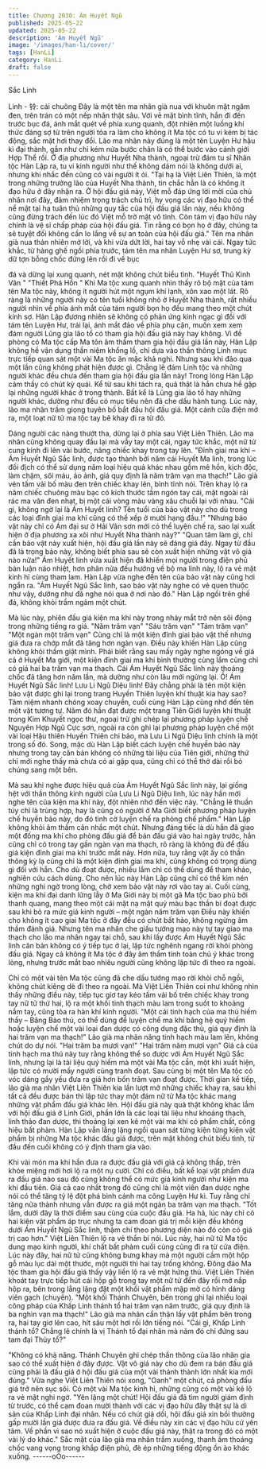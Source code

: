 ```yaml
---
title: Chương 2030: Ám Huyết Ngũ
published: 2025-05-22
updated: 2025-05-22
description: 'Ám Huyết Ngũ'
image: '/images/han-li/cover/'
tags: [HanLi]
category: HanLi
draft: false
---
```


Sắc Linh

Linh - 铃: cái chuông
Đây là một tên ma nhân già nua với khuôn mặt ngăm đen, trên
trán có một nếp nhăn thật sâu.
Với vẻ mặt bình tĩnh, hắn đi đến trước bục đá, ánh mắt quét về
phía xung quanh, đột nhiên một luồng khí thức đáng sợ từ trên
người tỏa ra làm cho không ít Ma tộc có tu vi kém bị tác động, sắc
mặt hơi thay đổi.
Lão ma nhân này đúng là một tên Luyện Hư hậu kì đại thành, gần
như chỉ kém nửa bước chân là có thể bước vào cảnh giới Hợp
Thể rồi.
Ở địa phương như Huyết Nha thành, ngoại trừ đám tu sĩ Nhân tộc
Hàn Lập ra, tu vi kinh người như thế không dám nói là không
dưới ai, nhưng khi nhắc đến cũng có vài người ít ỏi.
"Tại hạ là Việt Liên Thiên, là một trong những trưởng lão của
Huyết Nha thành, tin chắc hẳn là có không ít đạo hữu ở đây nhận
ra. Ở hội đấu giá này, Việt mỗ đáp ứng lời mời của chủ nhân nơi
đây, đảm nhiệm trọng trách chủ trì, hy vọng các vị đạo hữu có thể
nể mặt tại hạ tuân thủ những quy tắc của hội đấu giá lần này, nếu
không cũng đừng trách đến lúc đó Việt mỗ trở mặt vô tình. Còn
tám vị đạo hữu này chính là vệ sĩ chấp pháp của hội đấu giá. Tin
rằng có bọn họ ở đây, chúng ta sẽ tuyệt đối không cần lo lắng về
sự an toàn của hội đấu giá." Tên ma nhân già nua thản nhiên mở
lời, và khi vừa dứt lời, hai tay vỗ nhẹ vài cái.
Ngay tức khắc, từ hàng ghế ngồi phía trước, tám tên ma nhân
Luyện Hư sơ, trung kỳ dữ tợn bỗng chốc đứng lên rồi đi về bục

đá và dừng lại xung quanh, nét mặt không chút biểu tình.
"Huyết Thủ Kinh Vân "
"Thiết Phá Hồn "
Khi Ma tộc xung quanh nhìn thấy rõ bộ mặt của tám tên Ma tộc
này, không ít người hút một ngụm khí lạnh, xôn xao một lát.
Rõ ràng là những người này có tên tuổi không nhỏ ở Huyết Nha
thành, rất nhiều người nhìn về phía ánh mắt của tám người bọn
họ đều mang theo một chút kính sợ.
Hàn Lập đương nhiên sẽ không có phản ứng kinh ngạc gì đối với
tám tên Luyện Hư, trái lại, ánh mắt đảo về phía phụ cận, muốn
xem xem đám người Lũng gia lão tổ có tham gia hội đấu giá này
hay không.
Vì đề phòng có Ma tộc cấp Ma tôn âm thầm tham gia hội đấu giá
lần này, Hàn Lập không hề vận dụng thần niệm khổng lồ, chỉ dựa
vào thần thông Linh mục trực tiếp quan sát một vài Ma tộc ăn mặc
khả nghi.
Nhưng sau khi đảo qua một lần cũng không phát hiện được gì.
Chẳng lẽ đám Linh tộc và những người khác đều chưa đến tham
gia hội đấu gia lần này!
Trong lòng Hàn Lập cảm thấy có chút kỳ quái.
Kể từ sau khi tách ra, quả thật là hắn chưa hề gặp lại những
người khác ở trong thành. Bất kể là Lũng gia lão tổ hay những
người khác, dường như đều có mục tiêu nên đã che dấu hành
tung.
Lúc này, lão ma nhân trầm giọng tuyên bố bắt đầu hội đấu giá.
Một cánh cửa điện mở ra, một loạt nữ tử ma tộc tay bê khay đi ra
từ đó.

Dáng người các nàng thướt tha, dừng lại ở phía sau Việt Liên
Thiên.
Lão ma nhân cũng không quay đầu lại mà vẫy tay một cái, ngay
tức khắc, một nữ tử cung kính đi lên vài bước, nâng chiếc khay
trong tay lên.
"Đỉnh giai ma khí – Ám Huyết Ngũ Sắc linh, được tạo thành bởi
năm cái Huyết Ma linh, trong lúc đối địch có thể sử dụng năm loại
hiệu quả khác nhau gồm mê hồn, kịch độc, làm chậm, sôi máu,
ảo ảnh, giá quy định là năm trăm vạn ma thạch!" Lão già vén tấm
vải bố màu đen trên chiếc khay lên, bình tĩnh nói.
Trên khay lộ ra năm chiếc chuông màu bạc có kích thước tầm
ngón tay cái, mặt ngoài rải rác ma văn đen nhạt, bị một cái vòng
màu vàng xâu chuỗi lại với nhau.
"Cái gì, không ngờ lại là Ám Huyết linh? Tên tuổi của bảo vật này
cho dù trong các loại đỉnh giai ma khí cũng có thể xếp ở mười
hạng đầu.!"
"Nhưng bảo vật này chỉ có Ám đại sư ở Hải Vân sơn mới có thể
luyện chế ra, sao lại xuất hiện ở địa phương xa xôi như Huyết Nha
thành này?"
"Quan tâm làm gì, chỉ cần bảo vật này xuất hiện, hội đấu giá lần
này sẽ đáng giá đây. Ngay từ đầu đã là trọng bảo này, không biết
phía sau sẽ còn xuất hiện những vật vô giá nào nữa!"
Ám Huyết linh vừa xuất hiện đã khiến mọi người trong điện phủ
bàn luận náo nhiệt, hơn phân nửa đều hướng về bộ ma linh này,
lộ ra vẻ mặt kinh hỉ cùng tham lam.
Hàn Lập vừa nghe đến tên của bảo vật này cũng hơi ngẩn ra.
"Ám Huyết Ngũ Sắc linh, sao bảo vật này nghe có vẻ quen thuộc
như vậy, dường như đã nghe nói qua ở nơi nào đó."
Hàn Lập ngồi trên ghế đá, không khỏi trầm ngâm một chút.

Mà lúc này, phiên đấu giá kiện ma khí này trong nháy mắt trở nên
sôi động trong những tiếng ra giá.
"Năm trăm vạn"
"Sáu trăm vạn"
"Tám trăm vạn"
"Một ngàn một trăm vạn"
Cũng chỉ là một kiện đỉnh giai bảo vật thế nhưng giá đưa ra chớp
mắt đã tăng hơn ngàn vạn.
Điều này khiến Hàn Lập cũng không khỏi thầm giật mình.
Phải biết rằng sau mấy ngày nghe ngóng về giá cả ở Huyết Ma
giới, một kiện đỉnh giai ma khí bình thường cùng lắm cũng chỉ có
giá hai ba trăm vạn ma thạch. Cái Ám Huyết Ngũ Sắc linh này
thoáng chốc đã tăng hơn năm lần, mà dường như còn lâu mới
ngừng lại.
Ồ! Ám Huyết Ngũ Sắc linh! Lưu Li Ngũ Diệu linh! Đây chẳng phải
là tên một kiện bảo vật được ghi lại trong trang Huyền Thiên luyện
khí thuật kia hay sao?
Tâm niệm nhanh chóng xoay chuyển, cuối cùng Hàn Lập cũng
nhớ đến tên một vật tương tự.
Năm đó hắn đạt được một trang Tiên Giới luyện khí thuật trong
Kim Khuyết ngọc thư, ngoại trừ ghi chép lại phương pháp luyện
chế Nguyên Hợp Ngũ Cực sơn, ngoài ra còn ghi lại phương pháp
luyện chế một vài loại Hậu thiên Huyền Thiên chi bảo, mà Lưu Li
Ngũ Diệu linh chính là một trong số đó.
Song, mặc dù Hàn Lập biết cách luyện chế huyền bảo này nhưng
trong tay căn bản không có những tài liệu của Tiên giới, những
thứ chỉ mới nghe thấy mà chưa có ai gặp qua, cũng chỉ có thể thở
dài rồi bỏ chúng sang một bên.

Mà sau khi nghe được hiệu quả của Ám Huyết Ngũ Sắc linh này,
lại giống hệt với thần thông kinh người của Lưu Li Ngũ Diệu linh,
lúc này hắn mới nghe tên của kiện ma khí này, đột nhiên nhớ đến
việc này.
"Chẳng lẽ thuần túy chỉ là trùng hợp, hay là cũng có người ở Ma
Giới biết phương pháp luyện chế huyền bảo này, do đó tình cờ
luyện chế ra phỏng chế phẩm."
Hàn Lập không khỏi âm thầm cân nhắc một chút.
Nhưng đáng tiếc là dù hắn đã giao một đống ma khí cho phòng
đấu giá để bán đấu giá vào hai ngày trước, hắn cũng chỉ có trong
tay gần ngàn vạn ma thạch, rõ ràng là không đủ để đấu giá kiện
đỉnh giai ma khí trước mắt này.
Hơn nữa, tuy rằng vật ấy có thần thông kỳ lạ cũng chỉ là một kiện
đỉnh giai ma khí, cũng không có trọng dùng gì đối với hắn. Cho dù
đoạt được, nhiều lắm chỉ có thể dùng để tham khảo, nghiên cứu
cách dùng.
Cho nên lúc này Hàn Lập cũng chỉ có thể kìm nén những nghi
ngờ trong lòng, chờ xem bảo vật này rơi vào tay ai.
Cuối cùng, kiện ma khí đại danh lững lẫy ở Ma Giới này bị một gã
Ma tộc bao phủ bởi thanh quang, mang theo một cái mặt nạ mặt
quỷ màu bạc thần bí đoạt được sau khi bỏ ra mức giá kinh người
– một ngàn năm trăm vạn
Điều này khiến cho không ít cao giai Ma tộc ở đây đều có chút bất
hảo, không ngừng âm thầm đánh giá.
Nhưng tên ma nhân che giấu tướng mạo này tự tay giao ma
thạch cho lão ma nhân ngay tại chỗ, sau khi lấy được Ám Huyết
Ngũ Sắc linh căn bản không có ý tiếp tục ở lại, lập tức nghênh
ngang rời khỏi phòng đấu giá.
Ngay cả không ít Ma tộc ở đây âm thầm tính toàn chủ ý khác
trong lòng, nhưng trước mắt bao nhiêu người cũng không lập tức
đi theo ra ngoài.

Chỉ có một vài tên Ma tộc cũng đã che dấu tướng mạo rời khỏi
chỗ ngồi, không chút kiêng dè đi theo ra ngoài.
Mà Việt Liên Thiên coi như không nhìn thấy những điều này, tiếp
tục giơ tay kéo tấm vải bố trên chiếc khay trong tay nữ tử thứ hai,
lộ ra một khối tinh thạch màu lam trong suốt to khoảng nắm tay,
cũng tỏa ra hàn khí kinh người.
"Một cái tinh hạch của ma thú hiếm thấy – Băng Bào thú, có thể
dùng để luyện chế ma khí băng hệ quý hiếm hoặc luyện chế một
vài loại đan dược có công dụng đặc thù, giá quy định là hai trăm
vạn ma thạch!" Lão già ma nhân nâng tinh hạch màu lam lên,
không chút do dự nói.
"Hai trăm ba mươi vạn!"
"Hai trăm năm mươi vạn"
Giá cả của tinh hạch ma thú này tuy rằng không thể so được với
Ám Huyết Ngũ Sắc linh, nhưng lại là tài liệu quý hiếm mà một vài
Ma tộc cần, một khi xuất hiện, lập tức có mười mấy người cùng
tranh đoạt.
Sau cùng bị một tên Ma tộc có vóc dáng gầy yếu đưa ra giá hơn
bốn trăm vạn đoạt được.
Thời gian kế tiếp, lão già ma nhân Việt Liên Thiên kia lần lượt mở
những chiếc khay ra, sau khi tất cả đều được bán thì lập tức thay
một đám nữ tử Ma tộc khác mang những vật phẩm đấu giá khác
lên.
Hội đấu giá này quả thật không khác lắm với hội đấu giá ở Linh
Giới, phần lớn là các loại tài liệu như khoáng thạch, linh thảo đan
dược, thi thoảng lại xen kẽ một vài ma khí có phẩm chất, công
hiệu bất phàm.
Hàn Lập vẫn lẳng lặng ngồi quan sát từng kiện từng kiện vật
phẩm bị những Ma tộc khác đấu giá được, trên mặt không chút
biểu tình, từ đầu đến cuối không có ý định tham gia vào.

Khi vài món ma khí hắn đưa ra được đấu giá với giá cả không
thấp, trên khóe miệng mới hơi lộ ra một nụ cười.
Chỉ có điều, bất kể loại vật phẩm đưa ra đấu giá nào sau đó cũng
không thể có mức giá kinh người như kiện ma khí đầu tiên.
Giá cả cao nhất trong đó cũng chỉ là một viên đan dược nghe nói
có thể tăng tỷ lệ đột phá bình cảnh ma công Luyện Hư kì. Tuy
rằng chỉ tăng nửa thành nhưng vẫn được ra giá một ngàn ba trăm
vạn ma thạch.
"Tốt lắm, dưới đây là thời điểm sau cùng của cuộc đấu giá. Ha hả,
lúc này chỉ có hai kiện vật phẩm áp trục nhưng ta cam đoan giá trị
mỗi kiện đều không dưới Ám Huyết Ngũ Sắc linh, thậm chí theo
phương diện nào đó còn có giá trị cao hơn." Việt Liên Thiên lộ ra
vẻ thần bí nói.
Lúc này, hai nữ tử Ma tộc dung mạo kinh người, khí chất bất
phàm cuối cùng cũng đi ra từ cửa điện.
Lúc này đây, hai nữ tử cũng không bưng khay mà một người cầm
một hộp gỗ màu lục dài một thước, một người thì hai tay trống
không.
Đông đảo Ma tộc tham gia hội đấu giá thấy vậy liền lộ ra vẻ mặt
hứng thú.
Việt Liên Thiên khoát tay trực tiếp hút cái hộp gỗ trong tay một nữ
tử đến đây rồi mở nắp hộp ra, bên trong lẳng lặng đặt một khối
vật phẩm mập mờ có hình dáng viên gạch (chuyên).
"Một khối Thánh Chuyên, bên trong ghi lại nhiều loại công pháp
của Khấp Linh thánh tổ hai trăm vạn năm trước, giá quy định là ba
nghìn vạn ma thạch!" Lão già ma nhân cẩn thận lấy vật phẩm bên
trong ra, hai tay giơ lên cao, hít sâu một hơi rồi lớn tiếng nói.
"Cái gì, Khấp Linh thánh tổ? Chẳng lẽ chính là vị Thánh tổ đại
nhân mà năm đó chỉ đứng sau tam đại Thủy tổ?"

"Không có khả năng. Thánh Chuyên ghi chép thần thông của lão
nhân gia sao có thể xuất hiện ở đây được. Vật vô giá này cho dù
đem ra bán đấu giá cũng phải là đấu giá ở hội đấu giá của một vài
thánh thành lớn nhất kia mới đúng."
Vừa nghe Việt Liên Thiên nói xong, "Oanh" một chút, cả phòng
đấu giá trở nên sục sôi.
Có một vài Ma tộc kinh hỉ, những cũng có một vài kẻ lộ ra vẻ mặt
nghi ngờ.
"Yên lặng một chút! Hội đấu giá đã tìm người giám định từ trước,
có thể cam đoan mười thành với các vị đạo hữu đây thật sự là di
sản của Khấp Linh đại nhân. Nếu có chút giả dối, hội đấu giá xin
bồi thường gấp mười lần giá được đưa ra đấu giá. Về điều này xin
các vị đạo hữu cứ yên tâm. Về phần vì sao nó xuất hiện ở cuộc
đấu giá này, thật ra trong đó có một vài lý do khác." Sắc mặt của
lão già ma nhân trầm xuống, thanh âm thoáng chốc vang vọng
trong khắp điện phủ, đè ép những tiếng động ồn ào khác xuống.
------oOo------
